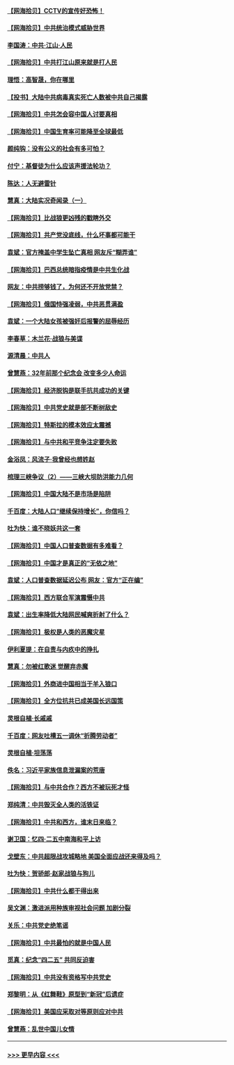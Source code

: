 #### [【网海拾贝】CCTV的宣传好恐怖！](../pages/nsc993/n12959984.md?t=05191901) 
#### [【网海拾贝】中共统治模式威胁世界](../pages/nsc993/n12957622.md?t=05191901) 
#### [李国涛：中共‧江山‧人民](../pages/nsc993/n12957502.md?t=05191901) 
#### [【网海拾贝】中共打江山原来就是打人民](../pages/nsc993/n12954345.md?t=05191901) 
#### [理悟：高智晟，你在哪里](../pages/nsc993/n12953115.md?t=05191901) 
#### [【投书】大陆中共病毒真实死亡人数被中共自己揭露](../pages/nsc993/n12953050.md?t=05191901) 
#### [【网海拾贝】中共怎会容中国人讨要真相](../pages/nsc993/n12952161.md?t=05191901) 
#### [【网海拾贝】中国生育率可能降至全球最低](../pages/nsc993/n12948793.md?t=05191901) 
#### [颜纯钩：没有公义的社会有多可怕？](../pages/nsc993/n12947626.md?t=05191901) 
#### [付宁：基督徒为什么应该声援法轮功？](../pages/nsc993/n12947233.md?t=05191901) 
#### [陈达：人无避雷针](../pages/nsc993/n12947098.md?t=05191901) 
#### [慧真：大陆实况奇闻录（一）](../pages/nsc993/n12945811.md?t=05191901) 
#### [【网海拾贝】比战狼更凶残的戳瞎外交](../pages/nsc993/n12945717.md?t=05191901) 
#### [【网海拾贝】共产党没底线，什么坏事都可能干](../pages/nsc993/n12942090.md?t=05191901) 
#### [袁斌：官方掩盖中学生坠亡真相 网友斥“糊弄谁”](../pages/nsc993/n12942029.md?t=05191901) 
#### [【网海拾贝】巴西总统暗指疫情是中共生化战](../pages/nsc993/n12938999.md?t=05191901) 
#### [网友：中共捞够钱了，为何还不开放党禁？](../pages/nsc993/n12938952.md?t=05191901) 
#### [【网海拾贝】俄国恃强凌弱，中共恶贯满盈](../pages/nsc993/n12936626.md?t=05191901) 
#### [袁斌：一个大陆女孩被强奸后报警的屈辱经历](../pages/nsc993/n12936547.md?t=05191901) 
#### [李春草：木兰花·战狼与美谍](../pages/nsc993/n12935995.md?t=05191901) 
#### [源清晨：中共人](../pages/nsc993/n12935589.md?t=05191901) 
#### [曾慧燕：32年前那个纪念会 改变多少人命运](../pages/nsc993/n12934233.md?t=05191901) 
#### [【网海拾贝】经济脱钩是联手抗共成功的关键](../pages/nsc993/n12934176.md?t=05191901) 
#### [【网海拾贝】中共党史就是部不断树敌史](../pages/nsc993/n12932844.md?t=05191901) 
#### [【网海拾贝】特斯拉的模本效应太震撼](../pages/nsc993/n12925626.md?t=05191901) 
#### [【网海拾贝】与中共和平竞争注定要失败](../pages/nsc993/n12923326.md?t=05191901) 
#### [金浴凤：风流子‧我曾经也想姓赵](../pages/nsc993/n12920911.md?t=05191901) 
#### [梳理三峡争议（2）——三峡大坝防洪能力几何](../pages/nsc993/n12920173.md?t=05191901) 
#### [【网海拾贝】中国大陆不是市场是陷阱](../pages/nsc993/n12920143.md?t=05191901) 
#### [千百度：大陆人口“继续保持增长”，你信吗？](../pages/nsc993/n12918946.md?t=05191901) 
#### [吐为快：谁不晓妖共这一套](../pages/nsc993/n12918941.md?t=05191901) 
#### [【网海拾贝】中国人口普查数据有多难看？](../pages/nsc993/n12917822.md?t=05191901) 
#### [【网海拾贝】中国才是真正的“无依之地”](../pages/nsc993/n12915845.md?t=05191901) 
#### [袁斌：人口普查数据延迟公布 网友：官方“正在编”](../pages/nsc993/n12915748.md?t=05191901) 
#### [【网海拾贝】西方联合军演震慑中共](../pages/nsc993/n12913466.md?t=05191901) 
#### [袁斌：出生率降低大陆网民喊爽折射了什么？](../pages/nsc993/n12913365.md?t=05191901) 
#### [【网海拾贝】极权是人类的恶魔灾星](../pages/nsc993/n12910697.md?t=05191901) 
#### [伊利夏提：在自责与内疚中的挣扎](../pages/nsc993/n12910493.md?t=05191901) 
#### [慧真：勿被红歌迷 觉醒弃赤魔](../pages/nsc993/n12910485.md?t=05191901) 
#### [【网海拾贝】外商进中国相当于羊入狼口](../pages/nsc993/n12908274.md?t=05191901) 
#### [【网海拾贝】全方位抗共已成美国长远国策](../pages/nsc993/n12906878.md?t=05191901) 
#### [灵根自植‧长戚戚](../pages/nsc993/n12905585.md?t=05191901) 
#### [千百度：网友吐槽五一调休“折腾劳动者”](../pages/nsc993/n12905934.md?t=05191901) 
#### [灵根自植‧坦荡荡](../pages/nsc993/n12905562.md?t=05191901) 
#### [佚名：习近平家族信息泄漏案的荒唐](../pages/nsc993/n12904705.md?t=05191901) 
#### [【网海拾贝】与中共合作？西方不被玩死才怪](../pages/nsc993/n12903873.md?t=05191901) 
#### [郑纯清：中共毁灭全人类的活铁证](../pages/nsc993/n12903785.md?t=05191901) 
#### [【网海拾贝】中共和西方，谁末日来临？](../pages/nsc993/n12903482.md?t=05191901) 
#### [谢卫国：忆四‧二五中南海和平上访](../pages/nsc993/n12902192.md?t=05191901) 
#### [戈壁东：中共超限战攻城略地 美国全面应战还来得及吗？](../pages/nsc993/n12902297.md?t=05191901) 
#### [吐为快：贺骄郎‧赵家战狼与狗儿](../pages/nsc993/n12902280.md?t=05191901) 
#### [【网海拾贝】中共什么都干得出来](../pages/nsc993/n12897500.md?t=05191901) 
#### [吴文渊：激进派用种族审视社会问题 加剧分裂](../pages/nsc993/n12893881.md?t=05191901) 
#### [关乐：中共党史绝笔谣](../pages/nsc993/n12897270.md?t=05191901) 
#### [【网海拾贝】中共最怕的就是中国人民](../pages/nsc993/n12894705.md?t=05191901) 
#### [觅真：纪念“四二五” 共同反迫害](../pages/nsc993/n12894553.md?t=05191901) 
#### [【网海拾贝】中共没有资格写中共党史](../pages/nsc993/n12892231.md?t=05191901) 
#### [郑黎明：从《红舞鞋》原型到“新冠”后遗症](../pages/nsc993/n12890469.md?t=05191901) 
#### [【网海拾贝】美国应采取对等原则应对中共](../pages/nsc993/n12889176.md?t=05191901) 
#### [曾慧燕：乱世中国儿女情](../pages/nsc993/n12887931.md?t=05191901) 

----
#### [ >>> 更早内容 <<< ](../indexes/nsc993-earlier.md)
